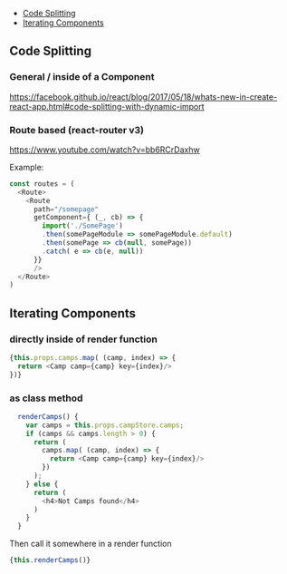 - [Code Splitting](#code-splitting)
- [Iterating Components](#iterating-components)

## Code Splitting

### General / inside of a Component

https://facebook.github.io/react/blog/2017/05/18/whats-new-in-create-react-app.html#code-splitting-with-dynamic-import

### Route based (react-router v3)

https://www.youtube.com/watch?v=bb6RCrDaxhw

Example:

```javascript
const routes = (
  <Route>
    <Route
      path="/somepage"
      getComponent={ (_, cb) => {
        import('./SomePage')
        .then(somePageModule => somePageModule.default)
        .then(somePage => cb(null, somePage))
        .catch( e => cb(e, null))
      }}
      />
  </Route>
)
```

## Iterating Components

### directly inside of render function

```javascript
{this.props.camps.map( (camp, index) => {
  return <Camp camp={camp} key={index}/>
})}
```

### as class method

```javascript
  renderCamps() {
    var camps = this.props.campStore.camps;
    if (camps && camps.length > 0) {
      return (
        camps.map( (camp, index) => {
          return <Camp camp={camp} key={index}/>
        })
      );
    } else {
      return (
        <h4>Not Camps found</h4>
      )
    }
  }
```

Then call it somewhere in a render function

```javascript
{this.renderCamps()}
```
